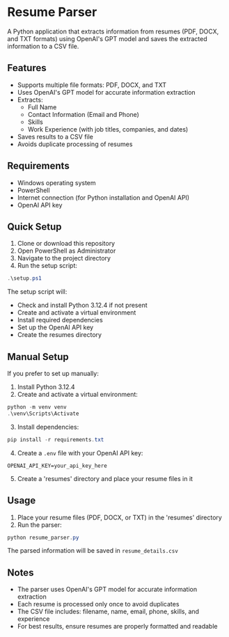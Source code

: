 # Resume Parser

A Python application that extracts information from resumes (PDF, DOCX, and TXT formats) using OpenAI's GPT model and saves the extracted information to a CSV file.

## Features

- Supports multiple file formats: PDF, DOCX, and TXT
- Uses OpenAI's GPT model for accurate information extraction
- Extracts:
  - Full Name
  - Contact Information (Email and Phone)
  - Skills
  - Work Experience (with job titles, companies, and dates)
- Saves results to a CSV file
- Avoids duplicate processing of resumes

## Requirements

- Windows operating system
- PowerShell
- Internet connection (for Python installation and OpenAI API)
- OpenAI API key

## Quick Setup

1. Clone or download this repository
2. Open PowerShell as Administrator
3. Navigate to the project directory
4. Run the setup script:
```powershell
.\setup.ps1
```

The setup script will:
- Check and install Python 3.12.4 if not present
- Create and activate a virtual environment
- Install required dependencies
- Set up the OpenAI API key
- Create the resumes directory

## Manual Setup

If you prefer to set up manually:

1. Install Python 3.12.4
2. Create and activate a virtual environment:
```powershell
python -m venv venv
.\venv\Scripts\Activate
```

3. Install dependencies:
```powershell
pip install -r requirements.txt
```

4. Create a `.env` file with your OpenAI API key:
```
OPENAI_API_KEY=your_api_key_here
```

5. Create a 'resumes' directory and place your resume files in it

## Usage

1. Place your resume files (PDF, DOCX, or TXT) in the 'resumes' directory
2. Run the parser:
```powershell
python resume_parser.py
```

The parsed information will be saved in `resume_details.csv`

## Notes

- The parser uses OpenAI's GPT model for accurate information extraction
- Each resume is processed only once to avoid duplicates
- The CSV file includes: filename, name, email, phone, skills, and experience
- For best results, ensure resumes are properly formatted and readable
